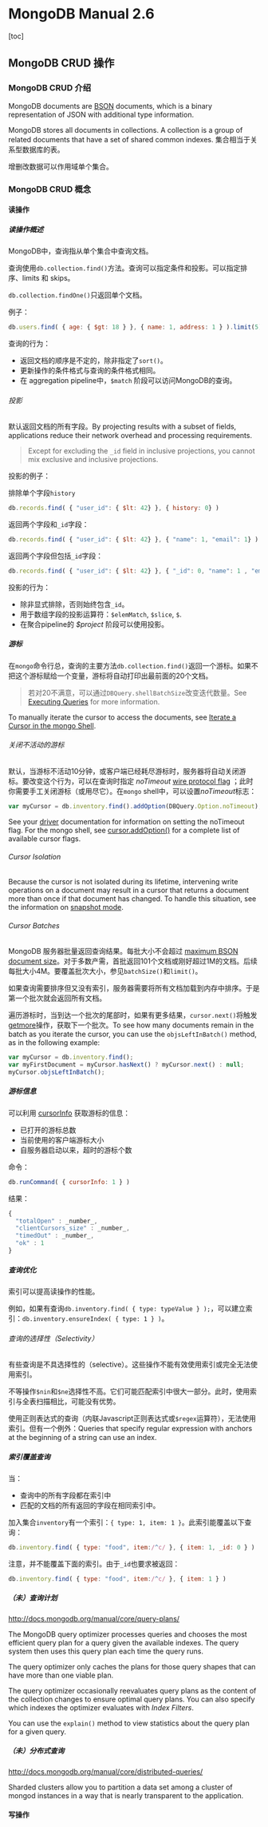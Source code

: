 # MongoDB Manual 2.6

[toc]

## MongoDB CRUD 操作

### MongoDB CRUD 介绍

MongoDB documents are [BSON](http://docs.mongodb.org/manual/reference/glossary/#term-bson) documents, which is a binary representation of JSON with additional type information.

MongoDB stores all documents in collections. A collection is a group of related documents that have a set of shared common indexes. 集合相当于关系型数据库的表。

增删改数据可以作用域单个集合。

### MongoDB CRUD 概念

#### 读操作

##### 读操作概述

MongoDB中，查询指从单个集合中查询文档。

查询使用`db.collection.find()`方法。查询可以指定条件和投影。可以指定排序、limits 和 skips。

`db.collection.findOne()`只返回单个文档。

例子：

```javascript
db.users.find( { age: { $gt: 18 } }, { name: 1, address: 1 } ).limit(5)
```

查询的行为：
- 返回文档的顺序是不定的，除非指定了`sort()`。
- 更新操作的条件格式与查询的条件格式相同。
- 在 aggregation pipeline中，`$match` 阶段可以访问MongoDB的查询。

###### 投影

默认返回文档的所有字段。By projecting results with a subset of fields, applications reduce their network overhead and processing requirements.

> Except for excluding the `_id` field in inclusive projections, you cannot mix exclusive and inclusive projections.

投影的例子：

排除单个字段`history`
```javascript
db.records.find( { "user_id": { $lt: 42} }, { history: 0} )
```

返回两个字段和`_id`字段：
```javascript
db.records.find( { "user_id": { $lt: 42} }, { "name": 1, "email": 1} )
```

返回两个字段但包括`_id`字段：
```javascript
db.records.find( { "user_id": { $lt: 42} }, { "_id": 0, "name": 1 , "email": 1 } )
```

投影的行为：
- 除非显式排除，否则始终包含`_id`。
- 用于数组字段的投影运算符：`$elemMatch`, `$slice`, `$`.
- 在聚合pipeline的 *$project* 阶段可以使用投影。

##### 游标


在`mongo`命令行总，查询的主要方法`db.collection.find()`返回一个游标。如果不把这个游标赋给一个变量，游标将自动打印出最前面的20个文档。

> 若对20不满意，可以通过`DBQuery.shellBatchSize`改变迭代数量。See [Executing Queries](http://docs.mongodb.org/manual/tutorial/getting-started-with-the-mongo-shell/#mongo-shell-executing-queries) for more information.

To manually iterate the cursor to access the documents, see [Iterate a Cursor in the mongo Shell](http://docs.mongodb.org/manual/tutorial/iterate-a-cursor/).

###### 关闭不活动的游标

默认，当游标不活动10分钟，或客户端已经耗尽游标时，服务器将自动关闭游标。要改变这个行为，可以在查询时指定 *noTimeout* [wire protocol flag](http://docs.mongodb.org/meta-driver/latest/legacy/mongodb-wire-protocol) ；此时你需要手工关闭游标（或用尽它）。在`mongo` shell中，可以设置*noTimeout*标志：
```javascript
var myCursor = db.inventory.find().addOption(DBQuery.Option.noTimeout);
```

See your [driver](http://docs.mongodb.org/manual/applications/drivers/) documentation for information on setting the noTimeout flag. For the mongo shell, see [cursor.addOption()](http://docs.mongodb.org/manual/reference/method/cursor.addOption/#cursor.addOption) for a complete list of available cursor flags.

###### Cursor Isolation
Because the cursor is not isolated during its lifetime, intervening write operations on a document may result in a cursor that returns a document more than once if that document has changed. To handle this situation, see the information on [snapshot mode](http://docs.mongodb.org/manual/faq/developers/#faq-developers-isolate-cursors).

###### Cursor Batches

MongoDB 服务器批量返回查询结果。每批大小不会超过 [maximum BSON document size](http://docs.mongodb.org/manual/reference/limits/#limit-bson-document-size)。对于多数产需，首批返回101个文档或刚好超过1M的文档。后续每批大小4M。要覆盖批次大小，参见`batchSize()`和`limit()`。

如果查询需要排序但又没有索引，服务器需要将所有文档加载到内存中排序。于是第一个批次就会返回所有文档。

遍历游标时，当到达一个批次的尾部时，如果有更多结果，`cursor.next()`将触发[getmore](http://docs.mongodb.org/manual/reference/method/db.currentOp/#currentOp.op)操作，获取下一个批次。To see how many documents remain in the batch as you iterate the cursor, you can use the `objsLeftInBatch()` method, as in the following example:
```javascript
var myCursor = db.inventory.find();
var myFirstDocument = myCursor.hasNext() ? myCursor.next() : null;
myCursor.objsLeftInBatch();
```

##### 游标信息

可以利用 [cursorInfo](http://docs.mongodb.org/manual/reference/command/cursorInfo/#dbcmd.cursorInfo) 获取游标的信息：
- 已打开的游标总数
- 当前使用的客户端游标大小
- 自服务器启动以来，超时的游标个数

命令：
```javascript
db.runCommand( { cursorInfo: 1 } )
```

结果：
```javascript
{
  "totalOpen" : _number_,
  "clientCursors_size" : _number_,
  "timedOut" : _number_,
  "ok" : 1
}
```

##### 查询优化

索引可以提高读操作的性能。

例如，如果有查询`db.inventory.find( { type: typeValue } );`，可以建立索引：`db.inventory.ensureIndex( { type: 1 } )`。

###### 查询的选择性（Selectivity）

有些查询是不具选择性的（selective）。这些操作不能有效使用索引或完全无法使用索引。

不等操作`$nin`和`$ne`选择性不高。它们可能匹配索引中很大一部分。此时，使用索引与全表扫描相比，可能没有优势。

使用正则表达式的查询（内联Javascript正则表达式或`$regex`运算符），无法使用索引。但有一个例外：Queries that specify regular expression with anchors at the beginning of a string can use an index.

##### 索引覆盖查询

当：
- 查询中的所有字段都在索引中
- 匹配的文档的所有返回的字段在相同索引中。

加入集合`inventory`有一个索引：`{ type: 1, item: 1 }`。此索引能覆盖以下查询：
```javascript
db.inventory.find( { type: "food", item:/^c/ }, { item: 1, _id: 0 } )
```

注意，并不能覆盖下面的索引。由于`_id`也要求被返回：
```javascript
db.inventory.find( { type: "food", item:/^c/ }, { item: 1 } )
```

##### （未）查询计划

http://docs.mongodb.org/manual/core/query-plans/

The MongoDB query optimizer processes queries and chooses the most efficient query plan for a query given the available indexes. The query system then uses this query plan each time the query runs.

The query optimizer only caches the plans for those query shapes that can have more than one viable plan.

The query optimizer occasionally reevaluates query plans as the content of the collection changes to ensure optimal query plans. You can also specify which indexes the optimizer evaluates with *Index Filters*.

You can use the `explain()` method to view statistics about the query plan for a given query.

##### （未）分布式查询

http://docs.mongodb.org/manual/core/distributed-queries/

Sharded clusters allow you to partition a data set among a cluster of mongod instances in a way that is nearly transparent to the application.

#### 写操作



